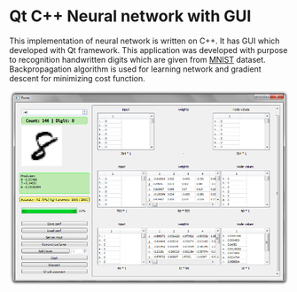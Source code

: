 # Qt C++ Neural network with GUI
This implementation of neural network is written on C++.
It has GUI which developed with Qt framework.
This application was developed with purpose to recognition
handwritten digits which are given from
[MNIST](http://yann.lecun.com/exdb/mnist/) dataset.
Backpropagation algorithm is used for learning network and gradient
descent for minimizing cost function.

![App screen](./screen.png)
